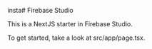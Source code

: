 insta# Firebase Studio

This is a NextJS starter in Firebase Studio.

To get started, take a look at src/app/page.tsx.
